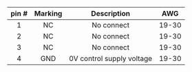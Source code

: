 | **pin #** | **Marking** | **Description** | **AWG** |
| :---: | :---: | :---: | :---: |
| 1 | NC | No connect | 19-30 |
| 2 | NC | No connect | 19-30 |
| 3 | NC | No connect | 19-30 |
| 4 | GND | 0V control supply voltage | 19-30 |
